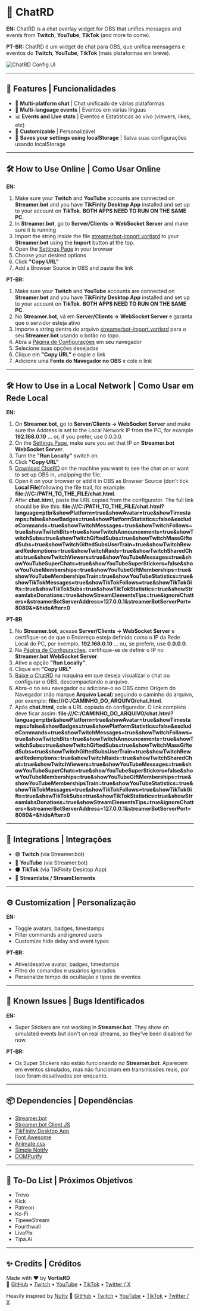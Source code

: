 # 💬 ChatRD

**EN:** ChatRD is a chat overlay widget for OBS that unifies messages and events from **Twitch**, **YouTube**, **TikTok** (and more to come). 

**PT-BR:** ChatRD é um widget de chat para OBS, que unifica mensagens e eventos do **Twitch**, **YouTube**, **TikTok** (mais plataformas em breve). 


![ChatRD Config UI](https://i.imgur.com/NCS4pmT.png)

---

## 🚀 Features | Funcionalidades

- 💬 **Multi-platform chat** | Chat unificado de várias plataformas 
- 💬 **Multi-language events** | Eventos em várias línguas
- 📊 **Events and Live stats** | Eventos e Estatísticas ao vivo (viewers, likes, etc)  
- 🎨 **Customizable** | Personalizável  
- 💾 **Saves your settings using localStorage** | Salva suas configurações usando localStorage


---

## 🛠️ How to Use Online | Como Usar Online

**EN:**

1. Make sure your **Twitch** and **YouTube** accounts are connected on **Streamer.bot** and you have **TikFinity Desktop App** installed and set up to your account on **TikTok**. **BOTH APPS NEED TO RUN ON THE SAME PC**.
2. In **Streamer.bot**, go to **Server/Clients → WebSocket Server** and make sure it is running
3. Import the string inside the file [streamerbot-import.vortisrd](https://github.com/vortisrd/chatrd/blob/main/streamerbot-import.vortisrd) to your **Streamer.bot** using the **Import** button at the top.
4. Open the [Settings Page](https://vortisrd.github.io/chatrd) in your browser  
5. Choose your desired options  
6. Click **"Copy URL"**
7. Add a Browser Source in OBS and paste the link  

**PT-BR:**

1. Make sure your **Twitch** and **YouTube** accounts are connected on **Streamer.bot** and you have **TikFinity Desktop App** installed and set up to your account on **TikTok**. **BOTH APPS NEED TO RUN ON THE SAME PC**.
2. No **Streamer.bot**, vá em **Server/Clients → WebSocket Server** e garanta que o servidor esteja ativo  
3. Importe a string dentro do arquivo [streamerbot-import.vortisrd](https://github.com/vortisrd/chatrd/blob/main/streamerbot-import.vortisrd) para o seu **Streamer.bot** usando o botão no topo.
4. Abra a [Página de Configurações](https://vortisrd.github.io/chatrd) em seu navegador  
5. Selecione suas opções desejadas  
6. Clique em **"Copy URL"** e copie o link  
7. Adicione uma **Fonte do Navegador no OBS** e cole o link  

---

## 🛠️ How to Use in a Local Network | Como Usar em Rede Local

**EN:** 

1. On **Streamer.bot**,  go to **Server/Clients → WebSocket Server** and make sure the Address is set to the Local Network IP from the PC, for example **192.168.0.10** ... or, if you prefer, use 0.0.0.0.
2. On the [Settings Page](https://vortisrd.github.io/chatrd), make sure you set that IP on **Streamer.bot WebSocket Server**.
3. Turn the **"Run Locally"** switch on.
4. Click **"Copy URL"**
5. [Download ChatRD](https://github.com/vortisrd/chatrd/archive/refs/heads/main.zip) on the machine you want to see the chat on or want to set up OBS in, unzipping the file.
6. Open it on your browser or add it in OBS as Browser Source (don't tick **Local File**)following the file trail, for example: **file:///C:/PATH_TO_THE_FILE/chat.html**.
7. After **chat.html**, paste the URL copied from the configurator. The full link should be like this: **file:///C:/PATH_TO_THE_FILE/chat.html?language=ptbr&showPlatform=true&showAvatar=true&showTimestamps=false&showBadges=true&showPlatformStatistics=false&excludeCommands=true&showTwitchMessages=true&showTwitchFollows=true&showTwitchBits=true&showTwitchAnnouncements=true&showTwitchSubs=true&showTwitchGiftedSubs=true&showTwitchMassGiftedSubs=true&showTwitchGiftedSubsUserTrain=true&showTwitchRewardRedemptions=true&showTwitchRaids=true&showTwitchSharedChat=true&showTwitchViewers=true&showYouTubeMessages=true&showYouTubeSuperChats=true&showYouTubeSuperStickers=false&showYouTubeMemberships=true&showYouTubeGiftMemberships=true&showYouTubeMembershipsTrain=true&showYouTubeStatistics=true&showTikTokMessages=true&showTikTokFollows=true&showTikTokGifts=true&showTikTokSubs=true&showTikTokStatistics=true&showStreamlabsDonations=true&showStreamElementsTips=true&ignoreChatters=&streamerBotServerAddress=127.0.0.1&streamerBotServerPort=8080&=&hideAfter=0**

**PT-BR**

1. No **Streamer.bot**, acesse **Server/Clients → WebSocket Server** e certifique-se de que o Endereço esteja definido como o IP da Rede Local do PC, por exemplo, **192.168.0.10** ... ou, se preferir, use **0.0.0.0**.
2. Na [Página de Configurações](https://vortisrd.github.io/chatrd), certifique-se de definir o IP no **Streamer.bot WebSocket Server**.
3. Ative a opção **"Run Locally"**.
4. Clique em **"Copy URL"**
5. [Baixe o ChatRD](https://github.com/vortisrd/chatrd/archive/refs/heads/main.zip) na máquina em que deseja visualizar o chat ou configurar o OBS, descompactando o arquivo.
6. Abra-o no seu navegador ou adicione-o ao OBS como Origem do Navegador (não marque **Arquivo Local**) seguindo o caminho do arquivo, por exemplo: **file:///C:/CAMINHO_DO_ARQUIVO/chat.html**.
7. Após **chat.html**, cole a URL copiada do configurador. O link completo deve ficar assim: **file:///C:/CAMINHO_DO_ARQUIVO/chat.html?language=ptbr&showPlatform=true&showAvatar=true&showTimestamps=false&showBadges=true&showPlatformStatistics=false&excludeCommands=true&showTwitchMessages=true&showTwitchFollows=true&showTwitchBits=true&showTwitchAnnouncements=true&showTwitchSubs=true&showTwitchGiftedSubs=true&showTwitchMassGiftedSubs=true&showTwitchGiftedSubsUserTrain=true&showTwitchRewardRedemptions=true&showTwitchRaids=true&showTwitchSharedChat=true&showTwitchViewers=true&showYouTubeMessages=true&showYouTubeSuperChats=true&showYouTubeSuperStickers=false&showYouTubeMemberships=true&showYouTubeGiftMemberships=true&showYouTubeMembershipsTrain=true&showYouTubeStatistics=true&showTikTokMessages=true&showTikTokFollows=true&showTikTokGifts=true&showTikTokSubs=true&showTikTokStatistics=true&showStreamlabsDonations=true&showStreamElementsTips=true&ignoreChatters=&streamerBotServerAddress=127.0.0.1&streamerBotServerPort=8080&=&hideAfter=0**


---

## 🧩 Integrations | Integrações

- 🟣 **Twitch** (via Streamer.bot)  
- 🔴 **YouTube** (via Streamer.bot)  
- ⚫ **TikTok** (via TikFinity Desktop App)  
- 💸 **Streamlabs / StreamElements**  

---

## ⚙️ Customization | Personalização

**EN:**

- Toggle avatars, badges, timestamps  
- Filter commands and ignored users  
- Customize hide delay and event types  

**PT-BR:**

- Ative/desative avatar, badges, timestamps  
- Filtro de comandos e usuários ignorados  
- Personalize tempo de ocultação e tipos de eventos

---

## 🤔 Known Issues | Bugs Identificados

**EN:**

- Super Stickers are not working in **Streamer.bot**. They show on simulated events but don't on real streams, so they've been disabled for now.

**PT-BR:**

- Os Super Stickers não estão funcionando no **Streamer.bot**. Aparecem em eventos simulados, mas não funcionam em transmissões reais, por isso foram desativados por enquanto.

---

## 📦 Dependencies | Dependências

- [Streamer.bot](https://streamer.bot)  
- [Streamer.bot Client JS](https://streamerbot.github.io/client/)
- [TikFinity Desktop App](https://tikfinity.zerody.one/)  
- [Font Awesome](https://fontawesome.com/)  
- [Animate.css](https://animate.style/)  
- [Simple Notify](https://simple-notify.github.io/simple-notify/)  
- [DOMPurify](https://github.com/cure53/DOMPurify)  

---

## 📝 To-Do List | Próximos Objetivos

- Trovo
- Kick
- Patreon
- Ko-Fi
- TipeeeStream
- Fourthwall
- LivePix
- Tipa.Ai

---

## ✨ Credits | Créditos

Made with ❤️ by **VortisRD**  
🔗 [GitHub](https://github.com/vortisrd) • [Twitch](https://twitch.tv/vortisrd) • [YouTube](https://youtube.com/@vortisrd) • [TikTok](https://tiktok.com/@vortisrd) • [Twitter / X](https://twitter.com/vortisrd)  

Heavily inspired by [Nutty](https://nutty.gg)
🔗 [GitHub](https://github.com/nuttylmao) • [Twitch](https://twitch.tv/nutty) • [YouTube](https://youtube.com/@nuttylmao) • [TikTok](https://tiktok.com/@nuttylmao) • [Twitter / X](https://x.com/nuttylmao)
